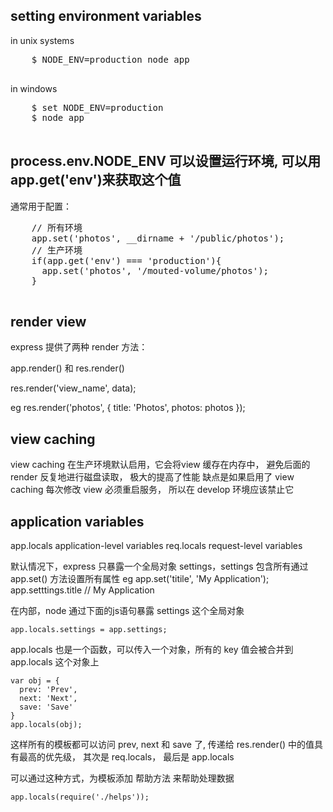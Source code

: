 ## setting environment variables

in unix systems
  <pre>
    $ NODE_ENV=production node app
  </pre>
  
in windows
  <pre>
    $ set NODE_ENV=production 
    $ node app
  </pre>
  
## process.env.NODE_ENV 可以设置运行环境, 可以用 app.get('env')来获取这个值

通常用于配置：

  <pre>
    // 所有环境
    app.set('photos', __dirname + '/public/photos');
    // 生产环境
    if(app.get('env') === 'production'){
      app.set('photos', '/mouted-volume/photos');
    }
  </pre>

## render view

  express 提供了两种 render 方法：
    
  app.render() 和 res.render()
  
  res.render('view_name', data);
  
  eg
    res.render('photos', {
      title: 'Photos',
      photos: photos
    });
  
## view caching
  
  view caching 在生产环境默认启用，它会将view 缓存在内存中， 避免后面的 render 反复地进行磁盘读取， 极大的提高了性能
  缺点是如果启用了 view caching 每次修改 view 必须重启服务， 所以在 develop 环境应该禁止它
  
## application variables

  app.locals application-level variables
  req.locals request-level variables
  
  默认情况下，express 只暴露一个全局对象 settings，settings 包含所有通过 app.set() 方法设置所有属性
  eg
    app.set('titile', 'My Application');
    app.setttings.title // My Application
    
  在内部，node 通过下面的js语句暴露 settings 这个全局对象
    
    app.locals.settings = app.settings;
    
  app.locals 也是一个函数，可以传入一个对象，所有的 key 值会被合并到 app.locals 这个对象上
    
    var obj = {
      prev: 'Prev',
      next: 'Next',
      save: 'Save'
    }
    app.locals(obj);
  
  这样所有的模板都可以访问 prev, next 和 save 了, 传递给 res.render() 中的值具有最高的优先级， 其次是 req.locals， 最后是 app.locals
  
  可以通过这种方式，为模板添加 帮助方法 来帮助处理数据
    
    app.locals(require('./helps'));
  